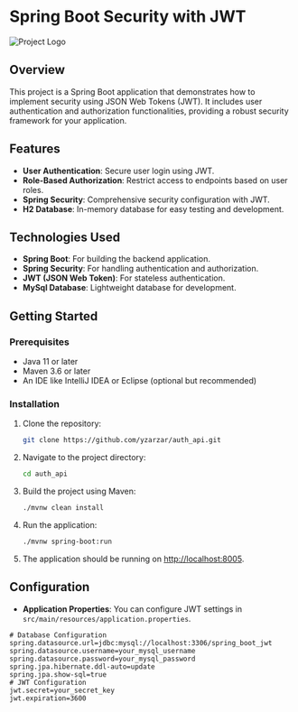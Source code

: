 # Spring Boot Security with JWT

![Project Logo](https://via.placeholder.com/150x150?text=Your+Logo+Here)

## Overview

This project is a Spring Boot application that demonstrates how to implement security using JSON Web Tokens (JWT). It includes user authentication and authorization functionalities, providing a robust security framework for your application.

## Features

- **User Authentication**: Secure user login using JWT.
- **Role-Based Authorization**: Restrict access to endpoints based on user roles.
- **Spring Security**: Comprehensive security configuration with JWT.
- **H2 Database**: In-memory database for easy testing and development.

## Technologies Used

- **Spring Boot**: For building the backend application.
- **Spring Security**: For handling authentication and authorization.
- **JWT (JSON Web Token)**: For stateless authentication.
- **MySql Database**: Lightweight database for development.

## Getting Started

### Prerequisites

- Java 11 or later
- Maven 3.6 or later
- An IDE like IntelliJ IDEA or Eclipse (optional but recommended)

### Installation

1. Clone the repository:

    ```bash
    git clone https://github.com/yzarzar/auth_api.git
    ```

2. Navigate to the project directory:

    ```bash
    cd auth_api
    ```

3. Build the project using Maven:

    ```bash
    ./mvnw clean install
    ```

4. Run the application:

    ```bash
    ./mvnw spring-boot:run
    ```

5. The application should be running on [http://localhost:8005](http://localhost:8005).

## Configuration

- **Application Properties**: You can configure JWT settings in `src/main/resources/application.properties`.

```properties
# Database Configuration
spring.datasource.url=jdbc:mysql://localhost:3306/spring_boot_jwt
spring.datasource.username=your_mysql_username
spring.datasource.password=your_mysql_password
spring.jpa.hibernate.ddl-auto=update
spring.jpa.show-sql=true
# JWT Configuration
jwt.secret=your_secret_key
jwt.expiration=3600
